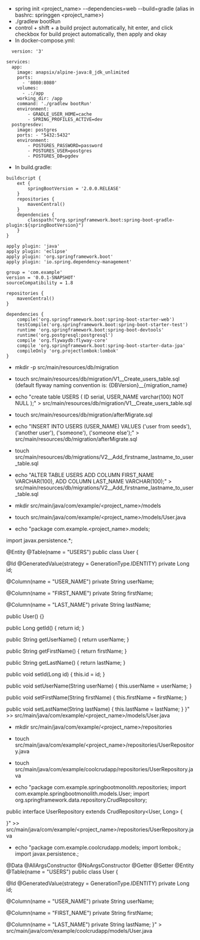 * spring init <project_name> --dependencies=web --build=gradle (alias in bashrc: springgen <project_name>)
* ./gradlew bootRun
* control + shift + a build project automatically, hit enter, and click checkbox for build project automatically, then apply and okay
* In docker-compose.yml:
```
  version: '3'

services:
  app:
    image: anapsix/alpine-java:8_jdk_unlimited
    ports:
      - '8080:8080'
    volumes:
      - .:/app
    working_dir: /app
    command: './gradlew bootRun'
    environment:
        - GRADLE_USER_HOME=cache
        - SPRING_PROFILES_ACTIVE=dev
  postgresdev:
    image: postgres
    ports: - "5432:5432"
    environment:
        - POSTGRES_PASSWORD=password
        - POSTGRES_USER=postgres
        - POSTGRES_DB=pgdev
```
* In build.gradle:
```
buildscript {
	ext {
		springBootVersion = '2.0.0.RELEASE'
	}
	repositories {
		mavenCentral()
	}
	dependencies {
		classpath("org.springframework.boot:spring-boot-gradle-plugin:${springBootVersion}")
	}
}

apply plugin: 'java'
apply plugin: 'eclipse'
apply plugin: 'org.springframework.boot'
apply plugin: 'io.spring.dependency-management'

group = 'com.example'
version = '0.0.1-SNAPSHOT'
sourceCompatibility = 1.8

repositories {
	mavenCentral()
}

dependencies {
	compile('org.springframework.boot:spring-boot-starter-web')
	testCompile('org.springframework.boot:spring-boot-starter-test')
	runtime 'org.springframework.boot:spring-boot-devtools'
	runtime('org.postgresql:postgresql')
	compile 'org.flywaydb:flyway-core'
	compile 'org.springframework.boot:spring-boot-starter-data-jpa'
	compileOnly 'org.projectlombok:lombok'
}
```
* mkdir -p src/main/resources/db/migration
* touch src/main/resources/db/migration/V1__Create_users_table.sql (default flyway naming convention is: {DBVersion}__{migration_name}
* echo "create table USERS ( ID serial, USER_NAME varchar(100) NOT NULL );" > src/main/resources/db/migration/V1__Create_users_table.sql
* touch src/main/resources/db/migration/afterMigrate.sql
* echo "INSERT INTO USERS (USER_NAME) VALUES ('user from seeds'), ('another user'), ('someone'), ('someone else');" > src/main/resources/db/migration/afterMigrate.sql
* touch src/main/resources/db/migrations/V2__Add_firstname_lastname_to_user_table.sql
* echo "ALTER TABLE USERS ADD COLUMN FIRST_NAME VARCHAR(100), ADD COLUMN LAST_NAME VARCHAR(100);" > src/main/resources/db/migrations/V2__Add_firstname_lastname_to_user_table.sql
* mkdir src/main/java/com/example/<project_name>/models
* touch src/main/java/com/example/<project_name>/models/User.java

* echo "package com.example.<project_name>.models;

import javax.persistence.*;

@Entity @Table(name = "USERS") public class User {

@Id
@GeneratedValue(strategy = GenerationType.IDENTITY)
private Long id;

@Column(name = "USER_NAME")
private String userName;

@Column(name = "FIRST_NAME")
private String firstName;

@Column(name = "LAST_NAME")
private String lastName;

public User() {}

public Long getId() {
    return id;
}

public String getUserName() {
    return userName;
}

public String getFirstName() {
    return firstName;
}

public String getLastName() {
    return lastName;
}

public void setId(Long id) {
    this.id = id;
}

public void setUserName(String userName) {
    this.userName = userName;
}

public void setFirstName(String firstName) {
    this.firstName = firstName;
}

public void setLastName(String lastName) {
    this.lastName = lastName;
}
}" >> src/main/java/com/example/<project_name>/models/User.java

* mkdir src/main/java/com/example/<project_name>/repositories
* touch src/main/java/com/example/<project_name>/repositories/UserRepository.java
* touch src/main/java/com/example/coolcrudapp/repositories/UserRepository.java

* echo "package com.example.springbootmonolith.repositories;
import com.example.springbootmonolith.models.User; import org.springframework.data.repository.CrudRepository;

public interface UserRepository extends CrudRepository<User, Long> {

}" >> src/main/java/com/example/<project_name>/repositories/UserRepository.java
* echo "package com.example.coolcrudapp.models;
import lombok.; import javax.persistence.;

@Data @AllArgsConstructor @NoArgsConstructor @Getter @Setter @Entity @Table(name = "USERS") public class User {

@Id
@GeneratedValue(strategy = GenerationType.IDENTITY)
private Long id;

@Column(name = "USER_NAME")
private String userName;

@Column(name = "FIRST_NAME")
private String firstName;

@Column(name = "LAST_NAME")
private String lastName;
}" > src/main/java/com/example/coolcrudapp/models/User.java



